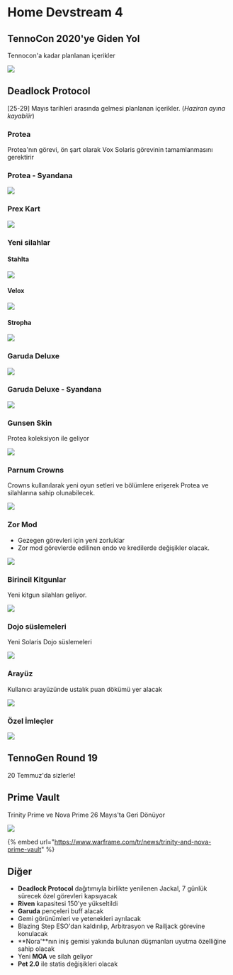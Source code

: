 # Home Devstream 4

## TennoCon 2020'ye Giden Yol

Tennocon'a kadar planlanan içerikler

![](https://imgbbb.com/images/2020/05/10/imagef887f1b4a901249b.png)

## Deadlock Protocol

\[25-29\] Mayıs tarihleri arasında gelmesi planlanan içerikler. \(_Haziran ayına kayabilir_\)

### Protea

Protea'nın görevi, ön şart olarak Vox Solaris görevinin tamamlanmasını gerektirir

### Protea - Syandana

![](https://imgbbb.com/images/2020/05/23/4hJsOHJ.png)

### Prex Kart

![](https://imgbbb.com/images/2020/05/23/bC8TTOA.png)

### Yeni silahlar

#### Stahlta

![](https://imgbbb.com/images/2020/05/23/imagea30aaef9ba768dbb.png)

#### Velox

![](https://imgbbb.com/images/2020/05/23/image0562edd2a05c9cb0.png)

#### Stropha

![](https://imgbbb.com/images/2020/05/23/image71109e02744ea299.png)

### Garuda Deluxe

![](https://imgbbb.com/images/2020/05/23/image5bfb976fb56307c8.png)

### Garuda Deluxe - Syandana

![](https://imgbbb.com/images/2020/05/23/MqGNrC3.png)

### Gunsen Skin

Protea koleksiyon ile geliyor

![](https://imgbbb.com/images/2020/05/23/6O2R0aq.png)

### Parnum Crowns

Crowns kullanılarak yeni oyun setleri ve bölümlere erişerek Protea ve silahlarına sahip olunabilecek.

![](https://imgbbb.com/images/2020/05/24/EYybwVbWkAELD7_formatjpgnamelarge.jpg)

### Zor Mod

* Gezegen görevleri için yeni zorluklar
* Zor mod görevlerde edilinen endo ve kredilerde değişikler olacak.

![](https://imgbbb.com/images/2020/05/23/qE3fx8n.png)

### Birincil Kitgunlar

Yeni kitgun silahları geliyor.

![](https://imgbbb.com/images/2020/05/23/YibTcrZ.png)

### Dojo süslemeleri

Yeni Solaris Dojo süslemeleri

![](https://imgbbb.com/images/2020/05/23/VqyfewD.png)

### Arayüz

Kullanıcı arayüzünde ustalık puan dökümü yer alacak

![](https://imgbbb.com/images/2020/05/23/1z7Zp8q.png)

### Özel İmleçler

![](https://imgbbb.com/images/2020/05/23/aNLzOPt.png)

## TennoGen Round 19 <a id="tennogen-19"></a>

20 Temmuz'da sizlerle!

## Prime Vault

Trinity Prime ve Nova Prime 26 Mayıs'ta Geri Dönüyor

![](https://imgbbb.com/images/2020/05/23/image32af3180ea85b143.png)

{% embed url="https://www.warframe.com/tr/news/trinity-and-nova-prime-vault" %}

## Diğer

* **Deadlock Protocol** dağıtımıyla birlikte yenilenen Jackal, 7 günlük sürecek özel görevleri kapsıyacak
* **Riven** kapasitesi 150'ye yükseltildi
* **Garuda** pençeleri buff alacak
* Gemi görünümleri ve yetenekleri ayrılacak
* Blazing Step ESO'dan kaldırılıp, Arbitrasyon ve Railjack görevine konulacak
* **Nora'**nın iniş gemisi yakında bulunan düşmanları uyutma özelliğine sahip olacak
* Yeni **MOA** ve silah geliyor
* **Pet 2.0** ile statis değişikleri olacak

